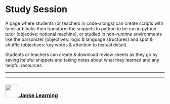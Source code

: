 # Study Session

A page where students (or teachers in code-alongs) can create scripts with familiar blocks then transform the snippets to python to be run in python tutor (objective: notional machine), or studied in non-runtime environments like the parsonizer (objectives: logic & language structures) and spot & shuffle (objectives: key words & attention to textual detail).

Students or teachers can create & download review sheets as they go by saving helpful snippets and taking notes about what they learned and any helpful resources.


___
___
### <a href="http://janke-learning.org" target="_blank"><img src="https://user-images.githubusercontent.com/18554853/50098409-22575780-021c-11e9-99e1-962787adaded.png" width="40" height="40"></img> Janke Learning</a>

